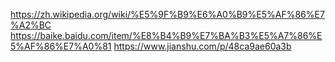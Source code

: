 https://zh.wikipedia.org/wiki/%E5%9F%B9%E6%A0%B9%E5%AF%86%E7%A2%BC
https://baike.baidu.com/item/%E8%B4%B9%E7%BA%B3%E5%A7%86%E5%AF%86%E7%A0%81
https://www.jianshu.com/p/48ca9ae60a3b
<!--stackedit_data:
eyJoaXN0b3J5IjpbMTg1MjY5ODc3OCw2ODUwMjc3MDBdfQ==
-->